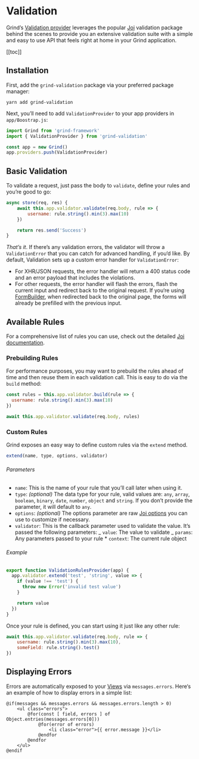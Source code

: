 # Validation

Grind’s [Validation provider](https://github.com/grindjs/validation) leverages the popular [Joi](https://www.npmjs.com/package/joi) validation package behind the scenes to provide you an extensive validation suite with a simple and easy to use API that feels right at home in your Grind application.

[[toc]]

## Installation

First, add the `grind-validation` package via your preferred package manager:

```shell
yarn add grind-validation
```

Next, you’ll need to add `ValidationProvider` to your app providers in `app/Boostrap.js`:

```js
import Grind from 'grind-framework'
import { ValidationProvider } from 'grind-validation'

const app = new Grind()
app.providers.push(ValidationProvider)
```

## Basic Validation

To validate a request, just pass the body to `validate`, define your rules and you’re good to go:

```js
async store(req, res) {
	await this.app.validator.validate(req.body, rule => {
		username: rule.string().min(3).max(10)
	})

	return res.send('Success')
}
```

_That’s it_. If there’s any validation errors, the validator will throw a `ValidationError` that you can catch for advanced handling, if you‘d like. By default, Validation sets up a custom error handler for `ValidationError`:

- For XHR/JSON requests, the error handler will return a 400 status code and an error payload that includes the violations.
- For other requests, the error handler will flash the errors, flash the current input and redirect back to the original request. If you‘re using [FormBuilder](html-builders), when redirected back to the original page, the forms will already be prefilled with the previous input.

## Available Rules

For a comprehensive list of rules you can use, check out the detailed [Joi documentation](https://github.com/hapijs/joi/blob/master/API.md).

### Prebuilding Rules

For performance purposes, you may want to prebuild the rules ahead of time and then reuse them in each validation call. This is easy to do via the `build` method:

```js
const rules = this.app.validator.build(rule => {
  username: rule.string().min(3).max(10)
})

await this.app.validator.validate(req.body, rules)
```

### Custom Rules

Grind exposes an easy way to define custom rules via the `extend` method.

```js
extend(name, type, options, validator)
```

###### Parameters

- `name`: This is the name of your rule that you’ll call later when using it.
- `type`: _(optional)_ The data type for your rule, valid values are: `any`, `array`, `boolean`, `binary`, `date`, `number`, `object` and `string`. If you don’t provide the parameter, it will default to `any`.
- `options`: _(optional)_ The options parameter are raw [Joi options](https://github.com/hapijs/joi/blob/master/API.md#extension) you can use to customize if necessary.
- `validator`: This is the callback parameter used to validate the value. It’s passed the following parameters:
  _ `value`: The value to validate
  _ `params`: Any parameters passed to your rule \* `context`: The current rule object

###### Example

```js
export function ValidationRulesProvider(app) {
  app.validator.extend('test', 'string', value => {
    if (value !== 'test') {
      throw new Error('invalid test value')
    }

    return value
  })
}
```

Once your rule is defined, you can start using it just like any other rule:

```js
await this.app.validator.validate(req.body, rule => {
	username: rule.string().min(3).max(10),
	someField: rule.string().test()
})
```

## Displaying Errors

Errors are automatically exposed to your [Views](templates) via `messages.errors`. Here‘s an example of how to display errors in a simple list:

```stone
@if(messages && messages.errors && messages.errors.length > 0)
	<ul class="errors">
		@for(const [ field, errors ] of Object.entries(messages.errors[0]))
			@for(error of errors)
				<li class="error">{{ error.message }}</li>
			@endfor
		@endfor
	</ul>
@endif
```
